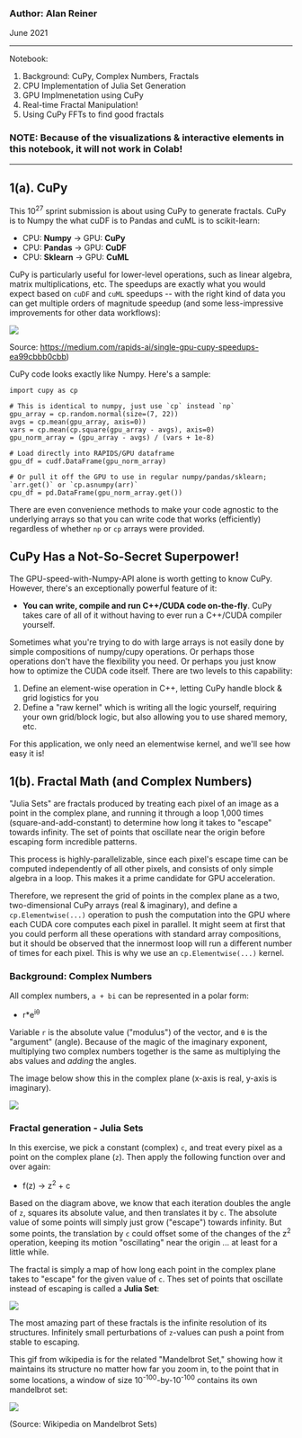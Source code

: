 ### Author: Alan Reiner

June 2021

-----

Notebook:

1. Background:  CuPy, Complex Numbers, Fractals
2. CPU Implementation of Julia Set Generation
3. GPU Implmenetation using CuPy
4. Real-time Fractal Manipulation!
5. Using CuPy FFTs to find good fractals


### NOTE: Because of the visualizations & interactive elements in this notebook, it will not work in Colab!

-----

## 1(a). CuPy

This 10<sup>27</sup> sprint submission is about using CuPy to generate fractals.  CuPy is to Numpy the what cuDF is to Pandas and cuML is to scikit-learn:

* CPU: **Numpy** -> GPU: **CuPy**
* CPU: **Pandas**  ->  GPU: **CuDF**
* CPU: **Sklearn**  ->  GPU: **CuML**

CuPy is particularly useful for lower-level operations, such as linear algebra, matrix multiplications, etc.  The speedups are exactly what you would expect based on `cuDF` and `cuML` speedups -- with the right kind of data you can get multiple orders of magnitude speedup (and some less-impressive improvements for other data workflows):

![](https://miro.medium.com/max/700/1*-v7rQQd4QTAM8QV-yMhJSw.png)

Source:  https://medium.com/rapids-ai/single-gpu-cupy-speedups-ea99cbbb0cbb)

CuPy code looks exactly like Numpy.  Here's a sample:

```
import cupy as cp

# This is identical to numpy, just use `cp` instead `np`
gpu_array = cp.random.normal(size=(7, 22))
avgs = cp.mean(gpu_array, axis=0))
vars = cp.mean(cp.square(gpu_array - avgs), axis=0)
gpu_norm_array = (gpu_array - avgs) / (vars + 1e-8)

# Load directly into RAPIDS/GPU dataframe
gpu_df = cudf.DataFrame(gpu_norm_array)

# Or pull it off the GPU to use in regular numpy/pandas/sklearn;  `arr.get()` or `cp.asnumpy(arr)`
cpu_df = pd.DataFrame(gpu_norm_array.get())
```

There are even convenience methods to make your code agnostic to the underlying arrays so that you can write code that works (efficiently) regardless of whether `np` or `cp` arrays were provided.


## CuPy Has a Not-So-Secret Superpower!

The GPU-speed-with-Numpy-API alone is worth getting to know CuPy.  However, there's an exceptionally powerful feature of it:

* **You can write, compile and run C++/CUDA code on-the-fly**. CuPy takes care of all of it without having to ever run a C++/CUDA compiler yourself.

Sometimes what you're trying to do with large arrays is not easily done by simple compositions of numpy/cupy operations.  Or perhaps those operations don't have the flexibility you need.  Or perhaps you just know how to optimize the CUDA code itself.  There are two levels to this capability:

1. Define an element-wise operation in C++, letting CuPy handle block & grid logistics for you
2. Define a "raw kernel" which is writing all the logic yourself, requiring your own grid/block logic, but also allowing you to use shared memory, etc.

For this application, we only need an elementwise kernel, and we'll see how easy it is!




## 1(b). Fractal Math (and Complex Numbers)

"Julia Sets" are fractals produced by treating each pixel of an image as a point in the complex plane, and running it through a loop 1,000 times (square-and-add-constant) to determine how long it takes to "escape" towards infinity.  The set of points that oscillate near the origin before escaping form incredible patterns.

This process is highly-parallelizable, since each pixel's escape time can be computed independently of all other pixels, and consists of only simple algebra in a loop.  This makes it a prime candidate for GPU acceleration.

Therefore, we represent the grid of points in the complex plane as a two, two-dimensional CuPy arrays (real & imaginary), and define a `cp.Elementwise(...)` operation to push the computation into the GPU where each CUDA core computes each pixel in parallel.  It might seem at first that you could perform all these operations with standard array compositions, but it should be observed that the innermost loop will run a different number of times for each pixel.   This is why we use an `cp.Elementwise(...)` kernel.


### Background: Complex Numbers

All complex numbers, `a + bi` can be represented in a polar form:

* r*e<sup>iθ</sup>

Variable `r` is the absolute value ("modulus") of the vector, and `θ` is the "argument" (angle).  Because of the magic of the imaginary exponent, multiplying two complex numbers together is the same as multiplying the abs values and *adding* the angles.

The image below show this in the complex plane (x-axis is real, y-axis is imaginary).

![](https://community.topcoder.com/i/education/091806_03.gif)



### Fractal generation - Julia Sets

In this exercise, we pick a constant (complex) `c`, and treat every pixel as a point on the complex plane (`z`).  Then apply the following function over and over again:

* f(z) -> z<sup>2</sup> + c

Based on the diagram above, we know that each iteration doubles the angle of `z`, squares its absolute value, and then translates it by `c`.  The absolute value of some points will simply just grow ("escape") towards infinity.  But some points, the translation by `c` could offset some of the changes of the z<sup>2</sup> operation, keeping its motion "oscillating" near the origin ... at least for a little while.

The fractal is simply a map of how long each point in the complex plane takes to "escape" for the given value of `c`.  Thes set of points that oscillate instead of escaping is called a **Julia Set**:

![](https://www.researchgate.net/profile/Christian-Bauckhage/publication/272679245/figure/fig1/AS:294937234034690@1447329924538/Visualization-of-a-Julia-set.png)

The most amazing part of these fractals is the infinite resolution of its structures.  Infinitely small perturbations of `z`-values can push a point from stable to escaping. 

This gif from wikipedia is for the related "Mandelbrot Set," showing how it maintains its structure no matter how far you zoom in, to the point that in some locations, a window of size 10<sup>-100</sup>-by-10<sup>-100</sup> contains its own mandelbrot set:

![](https://upload.wikimedia.org/wikipedia/commons/a/a4/Mandelbrot_sequence_new.gif)

(Source: Wikipedia on Mandelbrot Sets)
